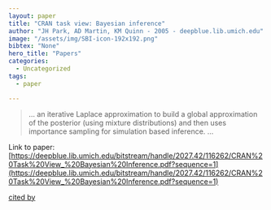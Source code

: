 ```yaml
---
layout: paper
title: "CRAN task view: Bayesian inference"
author: "JH Park, AD Martin, KM Quinn - 2005 - deepblue.lib.umich.edu"
image: "/assets/img/SBI-icon-192x192.png"
bibtex: "None"
hero_title: "Papers"
categories:
  - Uncategorized
tags:
  - paper

---
```

>… an iterative Laplace approximation to build a global approximation of the posterior (using mixture distributions) and then uses importance sampling for simulation based inference. …

Link to paper: [https://deepblue.lib.umich.edu/bitstream/handle/2027.42/116262/CRAN%20Task%20View_%20Bayesian%20Inference.pdf?sequence=1](https://deepblue.lib.umich.edu/bitstream/handle/2027.42/116262/CRAN%20Task%20View_%20Bayesian%20Inference.pdf?sequence=1)

[cited by](https://scholar.google.com/scholar?cites=215529725412748736&as_sdt=2005&sciodt=0,5&hl=en&num=20)
